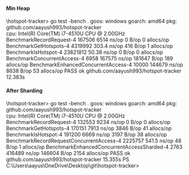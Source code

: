#### Min Heap

\hotspot-tracker> go test -bench .
goos: windows
goarch: amd64
pkg: github.com/aayush993/hotspot-tracker    
cpu: Intel(R) Core(TM) i7-4510U CPU @ 2.00GHz
BenchmarkRecordRequest-4                  167506              6514 ns/op               0 B/op          0 allocs/op
BenchmarkGetHotspots-4                   4319992               303.4 ns/op           416 B/op          1 allocs/op
BenchmarkIsHotspot-4                    23821812                50.38 ns/op            0 B/op          0 allocs/op
BenchmarkConcurrentAccess-4                 6958            167575 ns/op          181647 B/op        189 allocs/op
BenchmarkEnhancedConcurrentAccess-4        10000            144679 ns/op            8638 B/op         53 allocs/op
PASS
ok      github.com/aayush993/hotspot-tracker    12.383s


#### After Sharding

\hotspot-tracker> go test -bench .
goos: windows
goarch: amd64
pkg: github.com/aayush993/hotspot-tracker    
cpu: Intel(R) Core(TM) i7-4510U CPU @ 2.00GHz
BenchmarkRecordRequest-4                          132553              9234 ns/op               0 B/op          0 allocs/op
BenchmarkGetHotspots-4                            170151              7913 ns/op            3846 B/op         41 allocs/op
BenchmarkIsHotspot-4                              191200              6669 ns/op            3197 B/op         38 allocs/op
BenchmarkRecordRequestConcurrentAccess-4         2225757               541.5 ns/op            48 B/op          1 allocs/op
BenchmarkEnhancedConcurrentAccessSharded-4          2763            416489 ns/op          146604 B/op       2154 allocs/op
PASS
ok      github.com/aayush993/hotspot-tracker    15.355s
PS C:\Users\aayus\OneDrive\Desktop\git\hotspot-tracker> 